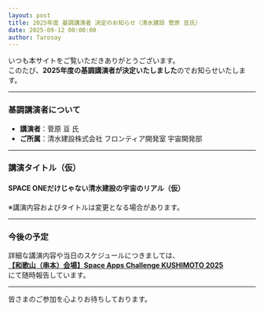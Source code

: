 ```yaml
---
layout: post
title: 2025年度 基調講演者 決定のお知らせ（清水建設 菅原 亘氏）
date: 2025-09-12 00:00:00
author: Tarosay
---
```


いつも本サイトをご覧いただきありがとうございます。  
このたび、**2025年度の基調講演者が決定いたしました**のでお知らせいたします。

---

### 基調講演者について

- **講演者**：菅原 亘 氏  
- **ご所属**：清水建設株式会社 フロンティア開発室 宇宙開発部  

---

### 講演タイトル（仮）

#### SPACE ONEだけじゃない清水建設の宇宙のリアル（仮）

※講演内容およびタイトルは変更となる場合があります。  

---

### 今後の予定

詳細な講演内容や当日のスケジュールにつきましては、  
**[【和歌山（串本）会場】Space Apps Challenge KUSHIMOTO 2025](https://spaceappsjapan.connpass.com/event/368500/)**  
にて随時報告しています。

---

皆さまのご参加を心よりお待ちしております。
